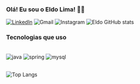 
### Olá! Eu sou o Eldo Lima! 🙋‍♂️

[![LinkedIn](https://img.shields.io/badge/LinkedIn-0077B5?style=for-the-badge&logo=linkedin&logoColor=white
)](https://www.linkedin.com/feed/)
![Gmail](https://img.shields.io/badge/Gmail-D14836?style=for-the-badge&logo=gmail&logoColor=white)
![Instagram](https://img.shields.io/badge/Instagram-E4405F?style=for-the-badge&logo=instagram&logoColor=white
)
![Eldo GitHub stats](https://github-readme-stats.vercel.app/api?username=eldolima&show_icons=true&theme=onedark)

### Tecnologias que uso
<div style="display: inline_block"> <br/>
    <img align= "center" alt="java" src ="https://img.shields.io/badge/Java-ED8B00?style=for-the-badge&logo=openjdk&logoColor=white"/>
    <img align= "center" alt="spring" src ="https://img.shields.io/badge/Spring-6DB33F?style=for-the-badge&logo=spring&logoColor=white"/>
    <img align= "center" alt="mysql" src ="https://img.shields.io/badge/MySQL-00000F?style=for-the-badge&logo=mysql&logoColor=white"/>
</div><br/>

![Top Langs](https://github-readme-stats.vercel.app/api/top-langs/?username=eldolima&compactlayout=true)
